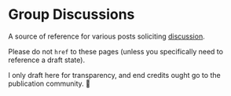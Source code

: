 # Group Discussions

A source of reference for various posts soliciting [discussion](https://github.blog/news-insights/research/heres-how-academic-research-is-shaping-github-discussions/).

Please do not `href` to these pages (unless you specifically need to reference a draft state).

I only draft here for transparency, and end credits ought go to the publication community. 🤝
